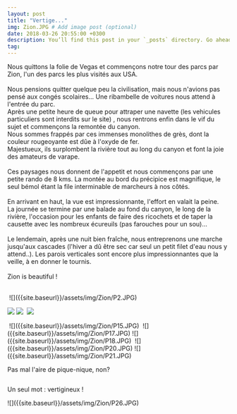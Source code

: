 ```yaml
---
layout: post
title: "Vertige..."
img: Zion.JPG # Add image post (optional)
date: 2018-03-26 20:55:00 +0300
description: You’ll find this post in your `_posts` directory. Go ahead and edit it and re-build the site to see your changes. # Add post description (optional)
tag: 
---
```

<p>
Nous quittons la folie de Vegas et commençons notre tour des parcs par Zion, l'un  des parcs les plus visités aux USA.
 <br/>  <br/> 
Nous pensions quitter quelque peu la civilisation, mais nous n'avions pas pensé aux congés scolaires... Une ribambelle de voitures nous attend à l'entrée du parc.
  <br/> 
Après une petite heure de queue pour attraper une navette (les vehicules particuliers sont interdits sur le site)
, nous rentrons enfin dans le vif du sujet et commençons la remontée du canyon. <br/>  
Nous sommes frappés par ces immenses monolithes de grès, dont la couleur rougeoyante est dûe à l'oxyde de fer.   <br/>  
Majestueux, ils surplombent la rivière tout au long du canyon et font la joie des amateurs de varape.
 <br/>  <br/> 
Ces paysages nous donnent de l'appetit et nous commençons par une petite rando de 8 kms. La montée au bord du précipice est magnifique, 
le seul bémol étant la file interminable de marcheurs à nos côtés.<br/> 
 <br/>
En arrivant en haut, la vue est impressionnante, l'effort en valait la peine. 
 <br/>
La journée se termine par une balade au fond du canyon, le long de la rivière, l'occasion pour les enfants de faire des ricochets 
et de taper la causette avec les nombreux écureuils (pas farouches pour un sou)...
 <br/> <br/>
Le lendemain, après une nuit bien fraîche, nous entreprenons une marche jusqu'aux cascades (l'hiver a dû être sec car seul un petit filet d'eau nous y attend..).
Les parois verticales sont encore plus impressionnantes que la veille, à en donner le tournis.
 <br/> <br/>
 Zion is beautiful !



</p>

 <br/> 


<img class="Rot270" src="{{site.baseurl}}/assets/img/Zion/P1.JPG" alt="">
![]({{site.baseurl}}/assets/img/Zion/P2.JPG)

![]({{site.baseurl}}/assets/img/Zion/P4.JPG)
![]({{site.baseurl}}/assets/img/Zion/P6.JPG)
<img class="Rot270" src="{{site.baseurl}}/assets/img/Zion/P8.JPG" alt="">
![]({{site.baseurl}}/assets/img/Zion/P10.JPG)
<img class="Rot90" src="{{site.baseurl}}/assets/img/Zion/P12.JPG" alt="">

<img class="Rot270" src="{{site.baseurl}}/assets/img/Zion/P14.JPG" alt="">
![]({{site.baseurl}}/assets/img/Zion/P15.JPG)
<img class="Rot270" src="{{site.baseurl}}/assets/img/Zion/P16.JPG" alt="">
![]({{site.baseurl}}/assets/img/Zion/P17.JPG)
![]({{site.baseurl}}/assets/img/Zion/P18.JPG)
<img class="Rot270" src="{{site.baseurl}}/assets/img/Zion/P19.JPG" alt="">
![]({{site.baseurl}}/assets/img/Zion/P20.JPG)
![]({{site.baseurl}}/assets/img/Zion/P21.JPG)
<img class="Rot270" src="{{site.baseurl}}/assets/img/Zion/P22.JPG" alt="">
<img class="Rot270" src="{{site.baseurl}}/assets/img/Zion/P23.JPG" alt="">


<p>Pas mal l'aire de pique-nique, non?</p>

<img class="Rot270" src="{{site.baseurl}}/assets/img/Zion/P25.JPG" alt="">
<p>Un seul mot : vertigineux !</p>
![]({{site.baseurl}}/assets/img/Zion/P26.JPG)





